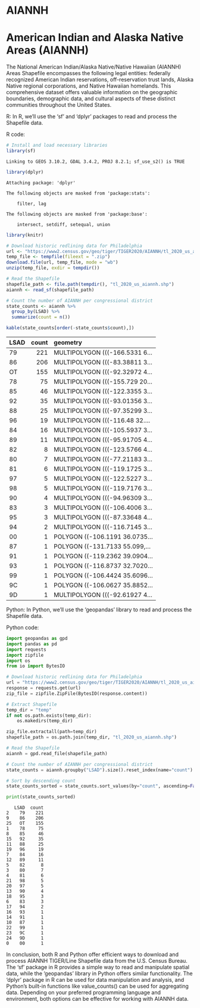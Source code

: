AIANNH
================

# American Indian and Alaska Native Areas (AIANNH)

The National American Indian/Alaska Native/Native Hawaiian (AIANNH)
Areas Shapefile encompasses the following legal entities: federally
recognized American Indian reservations, off-reservation trust lands,
Alaska Native regional corporations, and Native Hawaiian homelands. This
comprehensive dataset offers valuable information on the geographic
boundaries, demographic data, and cultural aspects of these distinct
communities throughout the United States.

R: In R, we’ll use the ‘sf’ and ‘dplyr’ packages to read and process the
Shapefile data.

R code:

``` r
# Install and load necessary libraries
library(sf)
```

    Linking to GEOS 3.10.2, GDAL 3.4.2, PROJ 8.2.1; sf_use_s2() is TRUE

``` r
library(dplyr)
```


    Attaching package: 'dplyr'

    The following objects are masked from 'package:stats':

        filter, lag

    The following objects are masked from 'package:base':

        intersect, setdiff, setequal, union

``` r
library(knitr)

# Download historic redlining data for Philadelphia
url <- "https://www2.census.gov/geo/tiger/TIGER2020/AIANNH/tl_2020_us_aiannh.zip"
temp_file <- tempfile(fileext = ".zip")
download.file(url, temp_file, mode = "wb")
unzip(temp_file, exdir = tempdir())

# Read the Shapefile
shapefile_path <- file.path(tempdir(), "tl_2020_us_aiannh.shp")
aiannh <- read_sf(shapefile_path)

# Count the number of AIANNH per congressional district
state_counts <- aiannh %>%
  group_by(LSAD) %>%
  summarize(count = n())

kable(state_counts[order(-state_counts$count),])
```

| LSAD | count | geometry                     |
|:-----|------:|:-----------------------------|
| 79   |   221 | MULTIPOLYGON (((-166.5331 6… |
| 86   |   206 | MULTIPOLYGON (((-83.38811 3… |
| OT   |   155 | MULTIPOLYGON (((-92.32972 4… |
| 78   |    75 | MULTIPOLYGON (((-155.729 20… |
| 85   |    46 | MULTIPOLYGON (((-122.3355 3… |
| 92   |    35 | MULTIPOLYGON (((-93.01356 3… |
| 88   |    25 | MULTIPOLYGON (((-97.35299 3… |
| 96   |    19 | MULTIPOLYGON (((-116.48 32…. |
| 84   |    16 | MULTIPOLYGON (((-105.5937 3… |
| 89   |    11 | MULTIPOLYGON (((-95.91705 4… |
| 82   |     8 | MULTIPOLYGON (((-123.5766 4… |
| 80   |     7 | MULTIPOLYGON (((-77.21183 3… |
| 81   |     6 | MULTIPOLYGON (((-119.1725 3… |
| 97   |     5 | MULTIPOLYGON (((-122.5227 3… |
| 98   |     5 | MULTIPOLYGON (((-119.7176 3… |
| 90   |     4 | MULTIPOLYGON (((-94.96309 3… |
| 83   |     3 | MULTIPOLYGON (((-106.4006 3… |
| 95   |     3 | MULTIPOLYGON (((-87.33648 4… |
| 94   |     2 | MULTIPOLYGON (((-116.7145 3… |
| 00   |     1 | POLYGON ((-106.1191 36.0735… |
| 87   |     1 | POLYGON ((-131.7133 55.099,… |
| 91   |     1 | POLYGON ((-119.2362 39.0904… |
| 93   |     1 | POLYGON ((-116.8737 32.7020… |
| 99   |     1 | POLYGON ((-106.4424 35.6096… |
| 9C   |     1 | POLYGON ((-106.0627 35.8852… |
| 9D   |     1 | MULTIPOLYGON (((-92.61927 4… |

Python: In Python, we’ll use the ‘geopandas’ library to read and process
the Shapefile data.

Python code:

``` python
import geopandas as gpd
import pandas as pd
import requests
import zipfile
import os
from io import BytesIO

# Download historic redlining data for Philadelphia
url = "https://www2.census.gov/geo/tiger/TIGER2020/AIANNH/tl_2020_us_aiannh.zip"
response = requests.get(url)
zip_file = zipfile.ZipFile(BytesIO(response.content))

# Extract Shapefile
temp_dir = "temp"
if not os.path.exists(temp_dir):
    os.makedirs(temp_dir)

zip_file.extractall(path=temp_dir)
shapefile_path = os.path.join(temp_dir, "tl_2020_us_aiannh.shp")

# Read the Shapefile
aiannh = gpd.read_file(shapefile_path)

# Count the number of AIANNH per congressional district
state_counts = aiannh.groupby("LSAD").size().reset_index(name="count")

# Sort by descending count
state_counts_sorted = state_counts.sort_values(by="count", ascending=False)

print(state_counts_sorted)
```

       LSAD  count
    2    79    221
    9    86    206
    25   OT    155
    1    78     75
    8    85     46
    15   92     35
    11   88     25
    19   96     19
    7    84     16
    12   89     11
    5    82      8
    3    80      7
    4    81      6
    21   98      5
    20   97      5
    13   90      4
    18   95      3
    6    83      3
    17   94      2
    16   93      1
    14   91      1
    10   87      1
    22   99      1
    23   9C      1
    24   9D      1
    0    00      1

In conclusion, both R and Python offer efficient ways to download and
process AIANNH TIGER/Line Shapefile data from the U.S. Census Bureau.
The ‘sf’ package in R provides a simple way to read and manipulate
spatial data, while the ‘geopandas’ library in Python offers similar
functionality. The ‘dplyr’ package in R can be used for data
manipulation and analysis, and Python’s built-in functions like
value_counts() can be used for aggregating data. Depending on your
preferred programming language and environment, both options can be
effective for working with AIANNH data.
